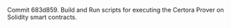 Commit 683d859.                    Build and Run scripts for executing the Certora Prover on Solidity smart contracts.